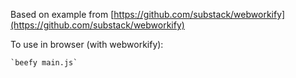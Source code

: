 Based on example from [https://github.com/substack/webworkify](https://github.com/substack/webworkify)

To use in browser (with webworkify):

    `beefy main.js`

